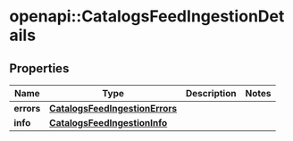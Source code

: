 # openapi::CatalogsFeedIngestionDetails


## Properties
Name | Type | Description | Notes
------------ | ------------- | ------------- | -------------
**errors** | [**CatalogsFeedIngestionErrors**](CatalogsFeedIngestionErrors.md) |  | 
**info** | [**CatalogsFeedIngestionInfo**](CatalogsFeedIngestionInfo.md) |  | 


